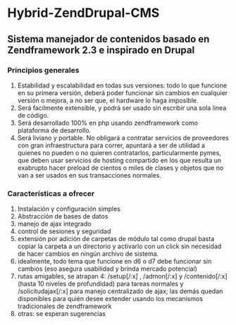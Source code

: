 # Hybrid-ZendDrupal-CMS
## Sistema manejador de contenidos basado en Zendframework 2.3 e inspirado en Drupal
### Principios generales
1. Estabilidad y escalabilidad en todas sus versiones: todo lo que funcione en su primera versión, deberá poder funcionar sin cambios en cualquier versión o mejora, a no ser que, el hardware lo haga imposible.
2. Será facilmente extensible, y podrá ser usado sin escribir una sola línea de código.
3. Será desarrollado 100% en php usando zendframework como plataforma de desarrollo.
4. Será liviano y portable. No obligará a contratar servicios de proveedores con gran infraestructura para correr, apuntará a ser de utilidad a quienes no pueden o no quieren contratarlos, particularmente pymes, que deben usar servicios de hosting compartido en los que resulta un exabrupto hacer preload de cientos o miles de clases y objetos que no van a ser usados en sus transacciones normales.
### Características a ofrecer
1. Instalación y configuración simples
2. Abstracción de bases de datos
3. manejo de ajax integrado
4. control de sesiones y seguridad
5. extensión por adición de carpetas de módulo tal como drupal basta copiar la carpeta a un directorio y activarlo con un click sin necesidad de hacer cambios en ningún archivo de sistema.
6. idealmente, todo tema que funcione en d6 o d7 debe funcionar sin cambios (eso asegura usabilidad y brinda mercado potencial)
7. rutas amigables, se atrapan 4: /setup[/:x] , /admon[/:x] y /contenido[/:x] (hasta 10 niveles de profundidad) para tareas normales y /solicitudajax[/:x] para manejo centralizado de ajax; las demás quedan disponibles para quién desee extender usando los mecanismos tradicionales de zendframework
8. otras: se esperan sugerencias

